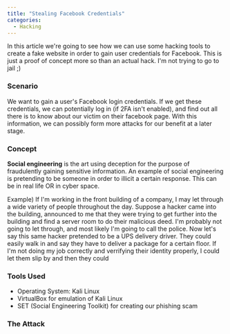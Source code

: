 ```yaml
---
title: "Stealing Facebook Credentials"
categories:
  - Hacking
---
```


In this article we're going to see how we can use some hacking tools to create a fake website in order to gain user credentials for Facebook. This is just a proof of concept more so than an actual hack. I'm not trying to go to jail ;)

### Scenario

We want to gain a user's Facebook login credentials. If we get these credentials, we can potentially log in (if 2FA isn't enabled), and find out all there is to know about our victim on their facebook page. With this information, we can possibly form more attacks for our benefit at a later stage. 

### Concept

**Social engineering** is the art using deception for the purpose of fraudulently gaining sensitive information. An example of social engineering is pretending to be someone in order to illicit a certain response. This can be in real life OR in cyber space. 

Example) If I'm working in the front building of a company, I may let through a wide variety of people throughout the day. Suppose a hacker came into the building, announced to me that they were trying to get further into the building and find a server room to do their malicious deed. I'm probably not going to let through, and most likely I'm going to call the police. Now let's say this same hacker pretended to be a UPS delivery driver. They could easily walk in and say they have to deliver a package for a certain floor. If I'm not doing my job correctly and verrifying their identity properly, I could let them slip by and then they could 

### Tools Used

* Operating System: Kali Linux 
* VirtualBox for emulation of Kali Linux
* SET (Social Engineering Toolkit) for creating our phishing scam 

### The Attack




